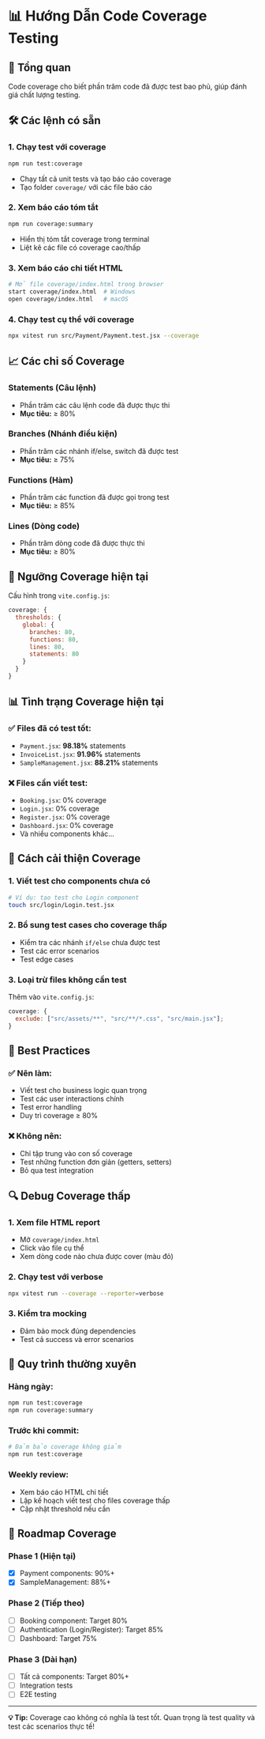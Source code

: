 # 📊 Hướng Dẫn Code Coverage Testing

## 🎯 Tổng quan

Code coverage cho biết phần trăm code đã được test bao phủ, giúp đánh giá chất lượng testing.

## 🛠️ Các lệnh có sẵn

### 1. Chạy test với coverage

```bash
npm run test:coverage
```

- Chạy tất cả unit tests và tạo báo cáo coverage
- Tạo folder `coverage/` với các file báo cáo

### 2. Xem báo cáo tóm tắt

```bash
npm run coverage:summary
```

- Hiển thị tóm tắt coverage trong terminal
- Liệt kê các file có coverage cao/thấp

### 3. Xem báo cáo chi tiết HTML

```bash
# Mở file coverage/index.html trong browser
start coverage/index.html  # Windows
open coverage/index.html   # macOS
```

### 4. Chạy test cụ thể với coverage

```bash
npx vitest run src/Payment/Payment.test.jsx --coverage
```

## 📈 Các chỉ số Coverage

### **Statements** (Câu lệnh)

- Phần trăm các câu lệnh code đã được thực thi
- **Mục tiêu:** ≥ 80%

### **Branches** (Nhánh điều kiện)

- Phần trăm các nhánh if/else, switch đã được test
- **Mục tiêu:** ≥ 75%

### **Functions** (Hàm)

- Phần trăm các function đã được gọi trong test
- **Mục tiêu:** ≥ 85%

### **Lines** (Dòng code)

- Phần trăm dòng code đã được thực thi
- **Mục tiêu:** ≥ 80%

## 🎯 Ngưỡng Coverage hiện tại

Cấu hình trong `vite.config.js`:

```javascript
coverage: {
  thresholds: {
    global: {
      branches: 80,
      functions: 80,
      lines: 80,
      statements: 80
    }
  }
}
```

## 📊 Tình trạng Coverage hiện tại

### ✅ **Files đã có test tốt:**

- `Payment.jsx`: **98.18%** statements
- `InvoiceList.jsx`: **91.96%** statements
- `SampleManagement.jsx`: **88.21%** statements

### ❌ **Files cần viết test:**

- `Booking.jsx`: 0% coverage
- `Login.jsx`: 0% coverage
- `Register.jsx`: 0% coverage
- `Dashboard.jsx`: 0% coverage
- Và nhiều components khác...

## 🚀 Cách cải thiện Coverage

### 1. **Viết test cho components chưa có**

```bash
# Ví dụ: tạo test cho Login component
touch src/login/Login.test.jsx
```

### 2. **Bổ sung test cases cho coverage thấp**

- Kiểm tra các nhánh `if/else` chưa được test
- Test các error scenarios
- Test edge cases

### 3. **Loại trừ files không cần test**

Thêm vào `vite.config.js`:

```javascript
coverage: {
  exclude: ["src/assets/**", "src/**/*.css", "src/main.jsx"];
}
```

## 📝 Best Practices

### ✅ **Nên làm:**

- Viết test cho business logic quan trọng
- Test các user interactions chính
- Test error handling
- Duy trì coverage ≥ 80%

### ❌ **Không nên:**

- Chỉ tập trung vào con số coverage
- Test những function đơn giản (getters, setters)
- Bỏ qua test integration

## 🔍 Debug Coverage thấp

### 1. **Xem file HTML report**

- Mở `coverage/index.html`
- Click vào file cụ thể
- Xem dòng code nào chưa được cover (màu đỏ)

### 2. **Chạy test với verbose**

```bash
npx vitest run --coverage --reporter=verbose
```

### 3. **Kiểm tra mocking**

- Đảm bảo mock đúng dependencies
- Test cả success và error scenarios

## 📅 Quy trình thường xuyên

### **Hàng ngày:**

```bash
npm run test:coverage
npm run coverage:summary
```

### **Trước khi commit:**

```bash
# Đảm bảo coverage không giảm
npm run test:coverage
```

### **Weekly review:**

- Xem báo cáo HTML chi tiết
- Lập kế hoạch viết test cho files coverage thấp
- Cập nhật threshold nếu cần

## 🎯 Roadmap Coverage

### **Phase 1** (Hiện tại)

- [x] Payment components: 90%+
- [x] SampleManagement: 88%+

### **Phase 2** (Tiếp theo)

- [ ] Booking component: Target 80%
- [ ] Authentication (Login/Register): Target 85%
- [ ] Dashboard: Target 75%

### **Phase 3** (Dài hạn)

- [ ] Tất cả components: Target 80%+
- [ ] Integration tests
- [ ] E2E testing

---

**💡 Tip:** Coverage cao không có nghĩa là test tốt. Quan trọng là test quality và test các scenarios thực tế!
